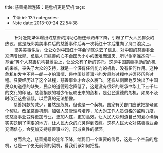 title: 慈善捐赠连降：是危机更是契机
tags:
  - 生活
id: 139
categories:
  - Note
date: 2013-09-24 22:54:38
---

<div style="font-size: 14px;"><span style="padding-left: 30px;"> 针对近期媒体爆出的慈善的捐助总额连续两年下降，引起了广大人民群众的热议，这是既郭美美事件后的慈善事件后再一次将红十字后推向了风口浪尖上。</span></div>
<div style="font-size: 14px;"></div>
<div style="font-size: 14px;"><span style="padding-left: 30px;">郭美美事件后，让公众对中国红十字会彻底失去了信息，对中国的慈善事业充满着忧郁。但是人们慈善的心不会因为小小的困难而泯灭，所以像李连杰的”一基金“等个人慈善机构甚嚣尘上，让公众有了新的寄托。这是中国慈善捐助的危机的来临，丧失了大众的支持，就是一个没有任何能力的机构，没有任何作用。这种危机的发生不是一朝一夕的事情，是中国慈善事业的发展的过程中必须经历的过程。只要经历过了这个过程，慈善事业才会永久腾飞。还有从侧面也反映出了中国民众的道德的缺失，民众的道德观念降低了，这是没有很好的继承中华上下五千年的文化的印证。慈善捐款的减少所反映出来的危机，是公民道德的危机，如果不及时改正这些错误，以后真的无法想像。</span></div>
<div style="font-size: 14px;"></div>
<div style="font-size: 14px;">       慈善捐款的减少，虽然是危机，但也是一个契机。国家有关部门应该把握号这个契机，改革慈善机制，加强人员管理与培养，加大对工作人员资格的监察力度，使慈善事业变得更加专业，更加人性，更加高效。让人民大众知道自己的爱心确确实实送到了需要的地方，让人民大众的心灵得到安慰。这样人民大众对慈善事业会充满信心，会更加支持慈善事业的，形成良性的循环。</div>
<div style="font-size: 14px;">

       总而言之，慈善捐赠的连年下降，给我们一个重要的信号，这是一个空前的危机，也是一个史无前例的契机，看我们该如何把握。

</div>